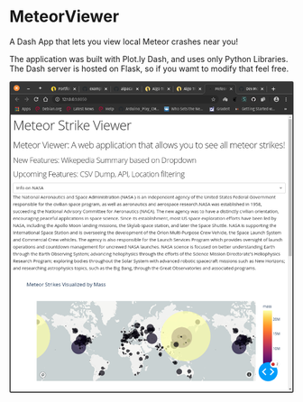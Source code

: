 # MeteorViewer
A Dash App that lets you view local Meteor crashes near you!

The application was built with Plot.ly Dash, and uses only Python Libraries. The Dash server is hosted on Flask, so if you wamt to modify that feel free.

![Screenshot1](https://github.com/moonbeam87/MeteorViewer/blob/master/screenshots/meteorviewer1.png)

